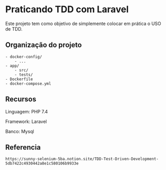 # Praticando TDD com Laravel

Este projeto tem como objetivo de simplemente colocar em prática o USO de TDD.

## Organização do projeto


````
- docker-config/
    - ...
- app/ 
    - src/
    - tests/
- Dockerfile
- docker-compose.yml
````

## Recursos

Linguagem: PHP 7.4

Framework: Laravel

Banco: Mysql

## Referencia
````
https://sunny-selenium-5ba.notion.site/TDD-Test-Driven-Development-5db7422c4930442a8e1c580106b9933e
````